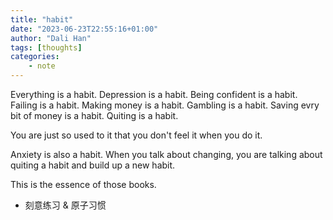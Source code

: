 ```yaml
---
title: "habit"
date: "2023-06-23T22:55:16+01:00"
author: "Dali Han"
tags: [thoughts]
categories:
    - note
---
```

Everything is a habit. Depression is a habit. Being confident is a habit. Failing is a habit. Making money is a habit. Gambling is a habit. Saving evry bit of money is a habit. Quiting is a habit.

You are just so used to it that you don't feel it when you do it. 

Anxiety is also a habit. When you talk about changing, you are talking about quiting a habit and build up a new habit. 

This is the essence of those books. 

- 刻意练习 & 原子习惯
